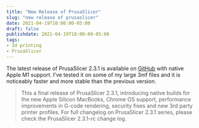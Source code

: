 ```yaml
---
title: "New Release of PrusaSlicer"
slug: "new release of prusaslicer"
date: 2021-04-19T10:00:00-05:00
draft: false
publishdate: 2021-04-19T10:00:00-05:00
tags:
- 3d printing
- PrusaSlicer
---
```


The latest release of PrusaSlicer 2.3.1 is available on [GitHub][1] with native Apple M1 support. I’ve tested it on some of my large 3mf files and it is noticeably faster and more stable than the previous version.  

>This a final release of PrusaSlicer 2.3.1, introducing native builds for the new Apple Silicon MacBooks, Chrome OS support, performance improvements in G-code rendering, security fixes and new 3rd party printer profiles. For full changelog on PrusaSlicer 2.3.1 series, please check the PrusaSlicer 2.3.1-rc change log.

[1]: https://github.com/prusa3d/PrusaSlicer/releases
